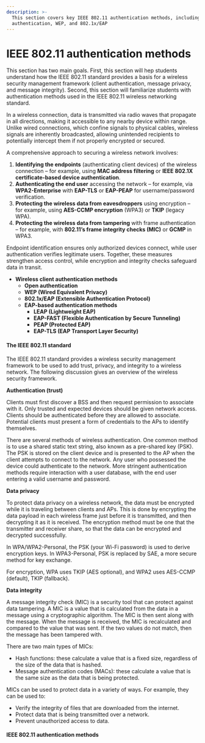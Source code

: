 ```yaml
---
description: >-
  This section covers key IEEE 802.11 authentication methods, including open
  authentication, WEP, and 802.1x/EAP
---
```


# IEEE 802.11 authentication methods

This section has two main goals. First, this section will hep students understand how the IEEE 802.11 standard provides a basis for a wireless security management framework (client authentication, message privacy, and message integrity). Second, this section will familiarize students with authentication methods used in the IEEE 802.11 wireless networking standard.&#x20;

In a wireless connection, data is transmitted via radio waves that propagate in all directions, making it accessible to any nearby device within range. Unlike wired connections, which confine signals to physical cables, wireless signals are inherently broadcasted, allowing unintended recipients to potentially intercept them if not properly encrypted or secured.

A comprehensive approach to securing a wireless network involves:

1. **Identifying the endpoints** (authenticating client devices) of the wireless connection – for example, using **MAC address filtering** or **IEEE 802.1X certificate-based device authentication**.
2. **Authenticating the end user** accessing the network – for example, via **WPA2-Enterprise** with **EAP-TLS** or **EAP-PEAP** for username/password verification.
3. **Protecting the wireless data from eavesdroppers** using encryption – for example, using **AES-CCMP encryption** (WPA3) or **TKIP** (legacy WPA).
4. **Protecting the wireless data from tampering** with frame authentication – for example, with **802.11’s frame integrity checks (MIC)** or **GCMP** in WPA3.

Endpoint identification ensures only authorized devices connect, while user authentication verifies legitimate users. Together, these measures strengthen access control, while encryption and integrity checks safeguard data in transit.

* **Wireless client authentication methods**
  * **Open authentication**
  * **WEP (Wired Equivalent Privacy)**
  * **802.1x/EAP (Extensible Authentication Protocol)**
  * **EAP-based authentication methods**
    * **LEAP (Lightweight EAP)**
    * **EAP-FAST (Flexible Authentication by Secure Tunneling)**
    * **PEAP (Protected EAP)**
    * **EAP-TLS (EAP Transport Layer Security)**

#### The IEEE 802.11 standard

The IEEE 802.11 standard provides a wireless security management framework to be used to add trust, privacy, and integrity to a wireless network. The following discussion gives an overview of the wireless security framework.

**Authentication (trust)**

Clients must first discover a BSS and then request permission to associate with it. Only trusted and expected devices should be given network access. Clients should be authenticated before they are allowed to associate. Potential clients must present a form of credentials to the APs to identify themselves.&#x20;

There are several methods of wireless authentication. One common method is to use a shared static text string, also known as a pre-shared key (PSK). The PSK is stored on the client device and is presented to the AP when the client attempts to connect to the network. Any user who possessed the device could authenticate to the network. More stringent authentication methods require interaction with a user database, with the end user entering a valid username and password.

**Data privacy**

To protect data privacy on a wireless network, the data must be encrypted while it is traveling between clients and APs. This is done by encrypting the data payload in each wireless frame just before it is transmitted, and then decrypting it as it is received. The encryption method must be one that the transmitter and receiver share, so that the data can be encrypted and decrypted successfully.

In WPA/WPA2-Personal, the PSK (your Wi-Fi password) is used to derive encryption keys. In WPA3-Personal, PSK is replaced by SAE, a more secure method for key exchange.

For encryption, WPA uses TKIP (AES optional), and WPA2 uses AES-CCMP (default), TKIP (fallback).

**Data integrity**

A message integrity check (MIC) is a security tool that can protect against data tampering. A MIC is a value that is calculated from the data in a message using a cryptographic algorithm. The MIC is then sent along with the message. When the message is received, the MIC is recalculated and compared to the value that was sent. If the two values do not match, then the message has been tampered with.&#x20;

There are two main types of MICs:

* Hash functions: these calculate a value that is a fixed size, regardless of the size of the data that is hashed.&#x20;
* Message authentication codes (MACs): these calculate a value that is the same size as the data that is being protected.

MICs can be used to protect data in a variety of ways. For example, they can be used to:

* Verify the integrity of files that are downloaded from the internet.
* Protect data that is being transmitted over a network.
* Prevent unauthorized access to data.

#### &#x20;IEEE 802.11 authentication methods

